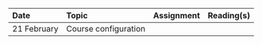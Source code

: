 |Date                 |Topic                      |Assignment                      |Reading(s)                   |
|:--------------------|:--------------------------|:-------------------------------|:----------------------------|
|21 February          |Course configuration       |                                |                             |
